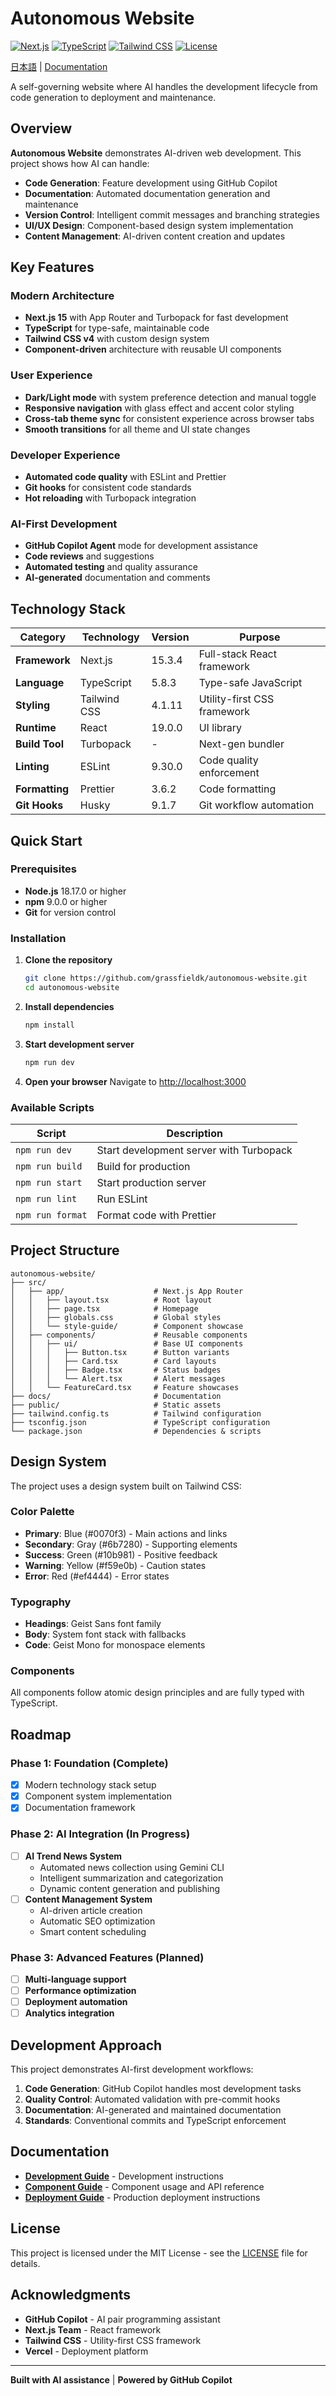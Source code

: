 # Autonomous Website

[![Next.js](https://img.shields.io/badge/Next.js-15.3.4-black?logo=next.js)](https://nextjs.org)
[![TypeScript](https://img.shields.io/badge/TypeScript-5.8.3-blue?logo=typescript)](https://www.typescriptlang.org)
[![Tailwind CSS](https://img.shields.io/badge/Tailwind_CSS-4.1.11-38B2AC?logo=tailwind-css)](https://tailwindcss.com)
[![License](https://img.shields.io/badge/license-MIT-green)](./LICENSE)

[日本語](./README.ja.md) | [Documentation](./docs/)

A self-governing website where AI handles the development lifecycle from code generation to deployment and maintenance.

## Overview

**Autonomous Website** demonstrates AI-driven web development. This project shows how AI can handle:

- **Code Generation**: Feature development using GitHub Copilot
- **Documentation**: Automated documentation generation and maintenance
- **Version Control**: Intelligent commit messages and branching strategies
- **UI/UX Design**: Component-based design system implementation
- **Content Management**: AI-driven content creation and updates

## Key Features

### Modern Architecture

- **Next.js 15** with App Router and Turbopack for fast development
- **TypeScript** for type-safe, maintainable code
- **Tailwind CSS v4** with custom design system
- **Component-driven** architecture with reusable UI components

### User Experience

- **Dark/Light mode** with system preference detection and manual toggle
- **Responsive navigation** with glass effect and accent color styling
- **Cross-tab theme sync** for consistent experience across browser tabs
- **Smooth transitions** for all theme and UI state changes

### Developer Experience

- **Automated code quality** with ESLint and Prettier
- **Git hooks** for consistent code standards
- **Hot reloading** with Turbopack integration

### AI-First Development

- **GitHub Copilot Agent** mode for development assistance
- **Code reviews** and suggestions
- **Automated testing** and quality assurance
- **AI-generated** documentation and comments

## Technology Stack

| Category       | Technology   | Version | Purpose                     |
| -------------- | ------------ | ------- | --------------------------- |
| **Framework**  | Next.js      | 15.3.4  | Full-stack React framework  |
| **Language**   | TypeScript   | 5.8.3   | Type-safe JavaScript        |
| **Styling**    | Tailwind CSS | 4.1.11  | Utility-first CSS framework |
| **Runtime**    | React        | 19.0.0  | UI library                  |
| **Build Tool** | Turbopack    | -       | Next-gen bundler            |
| **Linting**    | ESLint       | 9.30.0  | Code quality enforcement    |
| **Formatting** | Prettier     | 3.6.2   | Code formatting             |
| **Git Hooks**  | Husky        | 9.1.7   | Git workflow automation     |

## Quick Start

### Prerequisites

- **Node.js** 18.17.0 or higher
- **npm** 9.0.0 or higher
- **Git** for version control

### Installation

1. **Clone the repository**

   ```bash
   git clone https://github.com/grassfieldk/autonomous-website.git
   cd autonomous-website
   ```

2. **Install dependencies**

   ```bash
   npm install
   ```

3. **Start development server**

   ```bash
   npm run dev
   ```

4. **Open your browser**
   Navigate to [http://localhost:3000](http://localhost:3000)

### Available Scripts

| Script           | Description                             |
| ---------------- | --------------------------------------- |
| `npm run dev`    | Start development server with Turbopack |
| `npm run build`  | Build for production                    |
| `npm run start`  | Start production server                 |
| `npm run lint`   | Run ESLint                              |
| `npm run format` | Format code with Prettier               |

## Project Structure

```
autonomous-website/
├── src/
│   ├── app/                    # Next.js App Router
│   │   ├── layout.tsx          # Root layout
│   │   ├── page.tsx            # Homepage
│   │   ├── globals.css         # Global styles
│   │   └── style-guide/        # Component showcase
│   ├── components/             # Reusable components
│   │   ├── ui/                 # Base UI components
│   │   │   ├── Button.tsx      # Button variants
│   │   │   ├── Card.tsx        # Card layouts
│   │   │   ├── Badge.tsx       # Status badges
│   │   │   └── Alert.tsx       # Alert messages
│   │   └── FeatureCard.tsx     # Feature showcases
├── docs/                       # Documentation
├── public/                     # Static assets
├── tailwind.config.ts          # Tailwind configuration
├── tsconfig.json               # TypeScript configuration
└── package.json                # Dependencies & scripts
```

## Design System

The project uses a design system built on Tailwind CSS:

### Color Palette

- **Primary**: Blue (#0070f3) - Main actions and links
- **Secondary**: Gray (#6b7280) - Supporting elements
- **Success**: Green (#10b981) - Positive feedback
- **Warning**: Yellow (#f59e0b) - Caution states
- **Error**: Red (#ef4444) - Error states

### Typography

- **Headings**: Geist Sans font family
- **Body**: System font stack with fallbacks
- **Code**: Geist Mono for monospace elements

### Components

All components follow atomic design principles and are fully typed with TypeScript.

## Roadmap

### **Phase 1: Foundation** (Complete)

- [x] Modern technology stack setup
- [x] Component system implementation
- [x] Documentation framework

### **Phase 2: AI Integration** (In Progress)

- [ ] **AI Trend News System**
  - Automated news collection using Gemini CLI
  - Intelligent summarization and categorization
  - Dynamic content generation and publishing
- [ ] **Content Management System**
  - AI-driven article creation
  - Automatic SEO optimization
  - Smart content scheduling

### **Phase 3: Advanced Features** (Planned)

- [ ] **Multi-language support**
- [ ] **Performance optimization**
- [ ] **Deployment automation**
- [ ] **Analytics integration**

## Development Approach

This project demonstrates AI-first development workflows:

1. **Code Generation**: GitHub Copilot handles most development tasks
2. **Quality Control**: Automated validation with pre-commit hooks
3. **Documentation**: AI-generated and maintained documentation
4. **Standards**: Conventional commits and TypeScript enforcement

## Documentation

- **[Development Guide](./docs/development.md)** - Development instructions
- **[Component Guide](./docs/components.md)** - Component usage and API reference
- **[Deployment Guide](./docs/deployment.md)** - Production deployment instructions

## License

This project is licensed under the MIT License - see the [LICENSE](./LICENSE) file for details.

## Acknowledgments

- **GitHub Copilot** - AI pair programming assistant
- **Next.js Team** - React framework
- **Tailwind CSS** - Utility-first CSS framework
- **Vercel** - Deployment platform

---

**Built with AI assistance** | **Powered by GitHub Copilot**
